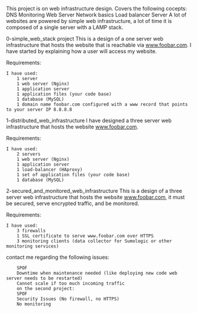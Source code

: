 This project is on web infrastructure design. 
Covers the following cocepts:
    DNS
    Monitoring
    Web Server
    Network basics
    Load balancer
    Server
A lot of websites are powered by simple web infrastructure, a lot of time it is composed of a single server with a LAMP stack.

0-simple_web_stack project
This is a design of a one server web infrastructure that hosts the website that is reachable via www.foobar.com. I have started by explaining how a user will access my website.

Requirements:

    I have used:
        1 server
        1 web server (Nginx)
        1 application server
        1 application files (your code base)
        1 database (MySQL)
        1 domain name foobar.com configured with a www record that points to your server IP 8.8.8.8


1-distributed_web_infrastructure
I have designed a three server web infrastructure that hosts the website www.foobar.com.

Requirements:

    I have used:
        2 servers
        1 web server (Nginx)
        1 application server
        1 load-balancer (HAproxy)
        1 set of application files (your code base)
        1 database (MySQL)

2-secured_and_monitored_web_infrastructure
This is a design of a three server web infrastructure that hosts the website www.foobar.com, it must be secured, serve encrypted traffic, and be monitored.

Requirements:

    I have used:
        3 firewalls
        1 SSL certificate to serve www.foobar.com over HTTPS
        3 monitoring clients (data collector for Sumologic or other monitoring services)

  contact me regarding the following issues:
   
        SPOF
        Downtime when maintenance needed (like deploying new code web server needs to be restarted)
        Cannot scale if too much incoming traffic
        on the second project:
        SPOF
        Security Issues (No firewall, no HTTPS)
        No monitoring


